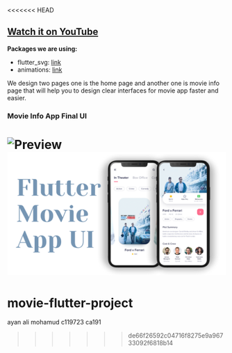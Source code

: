 <<<<<<< HEAD


## [Watch it on YouTube](https://youtu.be/OgSLd2lH1FM)

**Packages we are using:**

- flutter_svg: [link](https://pub.dev/packages/flutter_svg)
- animations: [link](https://pub.dev/packages/animations)

We design two pages one is the home page and another one is movie info page that will help you to design clear interfaces for movie app faster and easier.

### Movie Info App Final UI

![Preview](movie_gif.gif)
![App UI](/ui.png)
=======
# movie-flutter-project
ayan ali mohamud c119723 ca191
>>>>>>> de66f26592c04716f8275e9a96733092f6818b14
